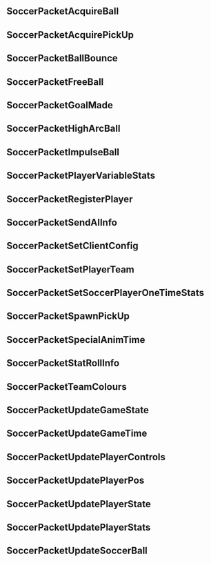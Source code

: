 ## SoccerPacketAcquireBall

## SoccerPacketAcquirePickUp

## SoccerPacketBallBounce

## SoccerPacketFreeBall

## SoccerPacketGoalMade

## SoccerPacketHighArcBall

## SoccerPacketImpulseBall

## SoccerPacketPlayerVariableStats

## SoccerPacketRegisterPlayer

## SoccerPacketSendAIInfo

## SoccerPacketSetClientConfig

## SoccerPacketSetPlayerTeam

## SoccerPacketSetSoccerPlayerOneTimeStats

## SoccerPacketSpawnPickUp

## SoccerPacketSpecialAnimTime

## SoccerPacketStatRollInfo

## SoccerPacketTeamColours

## SoccerPacketUpdateGameState

## SoccerPacketUpdateGameTime

## SoccerPacketUpdatePlayerControls

## SoccerPacketUpdatePlayerPos

## SoccerPacketUpdatePlayerState

## SoccerPacketUpdatePlayerStats

## SoccerPacketUpdateSoccerBall